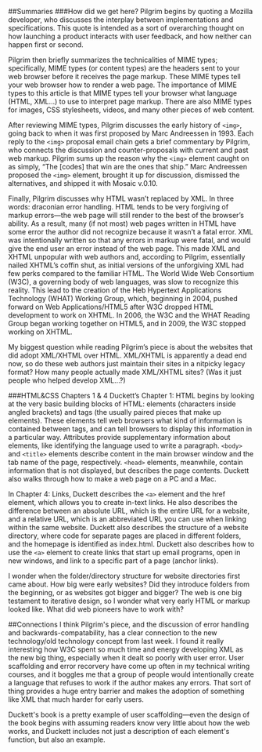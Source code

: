 ##Summaries
###How did we get here?
Pilgrim begins by quoting a Mozilla developer, who discusses the interplay between implementations and specifications. This quote is intended as a sort of overarching thought on how launching a product interacts with user feedback, and how neither can happen first or second.

Pilgrim then briefly summarizes the technicalities of MIME types; specifically, MIME types (or content types) are the headers sent to your web browser before it receives the page markup. These MIME types tell your web browser how to render a web page. The importance of MIME types to this article is that MIME types tell your browser what language (HTML, XML…) to use to interpret page markup. There are also MIME types for images, CSS stylesheets, videos, and many other pieces of web content.

After reviewing MIME types, Pilgrim discusses the early history of `<img>`, going back to when it was first proposed by Marc Andreessen in 1993. Each reply to the `<img>` proposal email chain gets a brief commentary by Pilgrim, who connects the discussion and counter-proposals with current and past web markup. Pilgrim sums up the reason why the `<img>` element caught on as simply, “The [codes] that win are the ones that ship.” Marc Andreessen proposed the `<img>` element, brought it up for discussion, dismissed the alternatives, and shipped it with Mosaic v.0.10. 

Finally, Pilgrim discusses why HTML wasn’t replaced by XML. In three words: draconian error handling. HTML tends to be very forgiving of markup errors—the web page will still render to the best of the browser’s ability. As a result, many (if not most) web pages written in HTML have some error the author did not recognize because it wasn’t a fatal error. XML was intentionally written so that any errors in markup were fatal, and would give the end user an error instead of the web page. This made XML and XHTML unpopular with web authors and, according to Pilgrim, essentially nailed XHTML’s coffin shut, as initial versions of the unforgiving XML had few perks compared to the familiar HTML. The World Wide Web Consortium (W3C), a governing body of web languages, was slow to recognize this reality. This lead to the creation of the Heb Hypertext Applications Technology (WHAT) Working Group, which, beginning in 2004, pushed forward on Web Applications/HTML5 after W3C dropped HTML development to work on XHTML. In 2006, the W3C and the WHAT Reading Group began working together on HTML5, and in 2009, the W3C stopped working on XHTML.

My biggest question while reading Pilgrim’s piece is about the websites that did adopt XML/XHTML over HTML. XML/XHTML is apparently a dead end now, so do these web authors just maintain their sites in a nitpicky legacy format? How many people actually made XML/XHTML sites? (Was it just people who helped develop XML…?)

###HTML&CSS Chapters 1 & 4
Duckett’s Chapter 1: HTML begins by looking at the very basic building blocks of HTML: elements (characters inside angled brackets) and tags (the usually paired pieces that make up elements). These elements tell web browsers what kind of information is contained between tags, and can tell browsers to display this information in a particular way. Attributes provide supplementary information about elements, like identifying the language used to write a paragraph. `<body>` and `<title>` elements describe content in the main browser window and the tab name of the page, respectively. `<head>` elements, meanwhile, contain information that is not displayed, but describes the page contents. Duckett also walks through how to make a web page on a PC and a Mac.

In Chapter 4: Links, Duckett describes the `<a>` element and the href element, which allows you to create in-text links. He also describes the difference between an absolute URL, which is the entire URL for a website, and a relative URL, which is an abbreviated URL you can use when linking within the same website. Duckett also describes the structure of a website directory, where code for separate pages are placed in different folders, and the homepage is identified as index.html. Duckett also describes how to use the `<a>` element to create links that start up email programs, open in new windows, and link to a specific part of a page (anchor links).

I wonder when the folder/directory structure for website directories first came about. How big were early websites? Did they introduce folders from the beginning, or as websites got bigger and bigger? The web is one big testament to iterative design, so I wonder what very early HTML or markup looked like. What did web pioneers have to work with?

##Connections
I think Pilgrim's piece, and the discussion of error handling and backwards-compatability, has a clear connection to the new technology/old technology concept from last week. I found it really interesting how W3C spent so much time and energy developing XML as the new big thing, especially when it dealt so poorly with user error. User scaffolding and error recorvery have come up often in my technical writing courses, and it boggles me that a group of people would intentionally create a language that refuses to work if the author makes any errors. That sort of thing provides a huge entry barrier and makes the adoption of something like XML that much harder for early users.

Duckett's book is a pretty example of user scaffolding—even the design of the book begins with assuming readers know very little about how the web works, and Duckett includes not just a description of each element's function, but also an example. 


